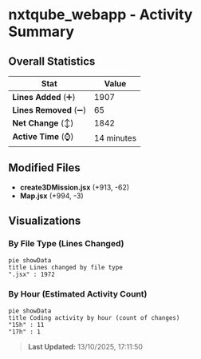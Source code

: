 # nxtqube_webapp - Activity Summary 

## Overall Statistics

| Stat                   | Value                                                             |
| ---------------------- | ----------------------------------------------------------------- |
| **Lines Added** (➕)   | 1907                                          |
| **Lines Removed** (➖) | 65                                        |
| **Net Change** (↕)    | 1842                |
| **Active Time** (⌚)   | 14 minutes |


## Modified Files
- **create3DMission.jsx** (+913, -62)
- **Map.jsx** (+994, -3)

## Visualizations

### By File Type (Lines Changed)

```mermaid
pie showData
title Lines changed by file type
".jsx" : 1972
```

### By Hour (Estimated Activity Count)

```mermaid
pie showData
title Coding activity by hour (count of changes)
"15h" : 11
"17h" : 1
```


> **Last Updated:** 13/10/2025, 17:11:50